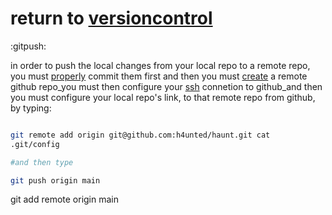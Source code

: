 
# return to [versioncontrol](versioncontrol)

:gitpush:

in order to push the local changes from your local repo to a
remote repo, you must [properly](localrepo) commit them
first and then you must [create](creategithubrepo) a remote
github repo_you must then configure your [ssh](sshgithub)
connetion to github_and then you must configure your local
repo's link, to that remote repo from github, by typing:

```sh

git remote add origin git@github.com:h4unted/haunt.git cat
.git/config

#and then type

git push origin main

```








git add remote origin main 
